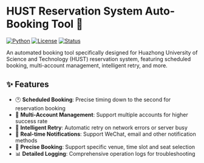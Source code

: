 # HUST Reservation System Auto-Booking Tool 🎯

[![Python](https://img.shields.io/badge/Python-3.8+-blue.svg)](https://www.python.org/)
[![License](https://img.shields.io/badge/License-MIT-green.svg)](LICENSE)
[![Status](https://img.shields.io/badge/Status-In%20Development-yellow.svg)]()

An automated booking tool specifically designed for Huazhong University of Science and Technology (HUST) reservation system, featuring scheduled booking, multi-account management, intelligent retry, and more.

## ✨ Features

- 🕐 **Scheduled Booking**: Precise timing down to the second for reservation booking
- 👥 **Multi-Account Management**: Support multiple accounts for higher success rate
- 🔄 **Intelligent Retry**: Automatic retry on network errors or server busy
- 📱 **Real-time Notifications**: Support WeChat, email and other notification methods
- 🎯 **Precise Booking**: Support specific venue, time slot and seat selection
- 📊 **Detailed Logging**: Comprehensive operation logs for troubleshooting
